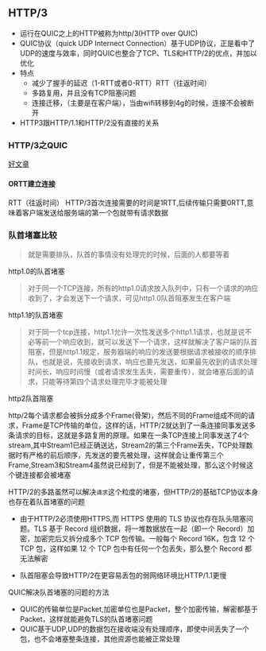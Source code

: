 ## HTTP/3
- 运行在QUIC之上的HTTP被称为http/3(HTTP over QUIC)
- QUIC协议（quick UDP Internect Connection）基于UDP协议，正是看中了UDP的速度与效率，同时QUIC也整合了TCP、TLS和HTTP/2的优点，并加以优化
- 特点
  - 减少了握手的延迟（1-RTT或者0-RTT）RTT（往返时间）
  - 多路复用，并且没有TCP阻塞问题
  - 连接迁移，（主要是在客户端），当由wifi转移到4g的时候，连接不会被断开
- HTTP3跟HTTP/1.1和HTTP/2没有直接的关系
### HTTP/3之QUIC


[好文章](https://blog.csdn.net/LuckyWinty/article/details/106678662)

#### ORTT建立连接
RTT（往返时间）
HTTP/3首次连接需要的时间是1RTT,后续传输只需要0RTT,意味着客户端发送给服务端的第一个包就带有请求数据

### 队首堵塞比较

> 就是需要排队，队首的事情没有处理完的时候，后面的人都要等着

http1.0的队首堵塞
> 对于同一个TCP连接，所有的http1.0请求放入队列中，只有一个请求的响应收到了，才会发送下一个请求，可见http1.0队首阻塞发生在客户端

http1.1的队首堵塞

> 对于同一个tcp连接，http1.1允许一次性发送多个http1.1请求，也就是说不必等前一个响应收到，就可以发送下一个请求，这样就解决了客户端的队首阻塞，但是http1.1规定，服务器端的响应的发送要根据请求被接收的顺序排队，也就是说，先接收到请求，响应也要先发送，如果最先收到的请求处理时间长，响应时间慢（或者请求发生丢失，需要重传），就会堵塞后面的请求，只能等待第四个请求处理完毕才能被处理

http2队首阻塞

 http/2每个请求都会被拆分成多个Frame(骨架)，然后不同的Frame组成不同的请求，Frame是TCP传输的单位，这样的话，HTTP/2就达到了一条连接同事发送多条请求的目标，这就是多路复用的原理。如果在一条TCP连接上同事发送了4个stream,其中Stream1已经正确送达，Stream2的第三个Frame丢失，TCP处理数据时有严格的前后顺序，先发送的要先被处理，这样就会让重传第三个Frame,Stream3和Stream4虽然说已经到了，但是不能被处理，那么这个时候这个键连接都会被堵塞

HTTP/2的多路虽然可以解决`请求`这个粒度的堵塞，但HTTP/2的基础TCP协议本身也存在着队首堵塞的问题

- 由于HTTP/2必须使用HTTPS,而 HTTPS 使用的 TLS 协议也存在队头阻塞问题。TLS 基于 Record 组织数据，将一堆数据放在一起（即一个 Record）加密，加密完后又拆分成多个 TCP 包传输。一般每个 Record 16K，包含 12 个 TCP 包，这样如果 12 个 TCP 包中有任何一个包丢失，那么整个 Record 都无法解密

- 队首阻塞会导致HTTP/2在更容易丢包的弱网络环境比HTTP/1.1更慢

QUIC解决队首堵塞的问题的方法
- QUIC的传输单位是Packet,加密单位也是Packet，整个加密传输，解密都基于Packet，这样就能避免TLS的队首堵塞问题
- QUIC基于UDP,UDP的数据包在接收端没有处理顺序，即使中间丢失了一个包，也不会堵塞整条连接，其他资源也能被正常处理
